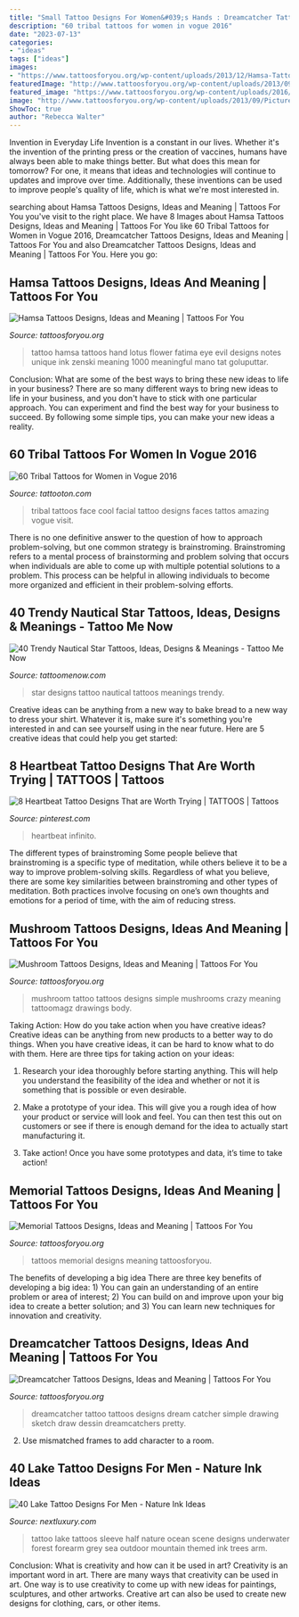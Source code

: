 ```yaml
---
title: "Small Tattoo Designs For Women&#039;s Hands : Dreamcatcher Tattoos Designs, Ideas And Meaning"
description: "60 tribal tattoos for women in vogue 2016"
date: "2023-07-13"
categories:
- "ideas"
tags: ["ideas"]
images:
- "https://www.tattoosforyou.org/wp-content/uploads/2013/12/Hamsa-Tattoos-for-Women.jpg"
featuredImage: "http://www.tattoosforyou.org/wp-content/uploads/2013/09/Pictures-of-Memorial-Tattoos.jpg"
featured_image: "https://www.tattoosforyou.org/wp-content/uploads/2016/03/Mushroom-Tattoo.jpg"
image: "http://www.tattoosforyou.org/wp-content/uploads/2013/09/Pictures-of-Memorial-Tattoos.jpg"
ShowToc: true
author: "Rebecca Walter"
---
```



Invention in Everyday Life
Invention is a constant in our lives. Whether it's the invention of the printing press or the creation of vaccines, humans have always been able to make things better. But what does this mean for tomorrow? For one, it means that ideas and technologies will continue to updates and improve over time. Additionally, these inventions can be used to improve people's quality of life, which is what we're most interested in.

	

		
searching about Hamsa Tattoos Designs, Ideas and Meaning | Tattoos For You you've visit to the right place. We have 8 Images about Hamsa Tattoos Designs, Ideas and Meaning | Tattoos For You like 60 Tribal Tattoos for Women in Vogue 2016, Dreamcatcher Tattoos Designs, Ideas and Meaning | Tattoos For You and also Dreamcatcher Tattoos Designs, Ideas and Meaning | Tattoos For You. Here you go:
		
    
## Hamsa Tattoos Designs, Ideas And Meaning | Tattoos For You

<img loading=lazy src="https://www.tattoosforyou.org/wp-content/uploads/2013/12/Hamsa-Tattoos-for-Women.jpg" onerror="this.onerror=null;this.src='https://tse2.mm.bing.net/th?id=OIP.sLW_z2SuZvhquruvIZ7lWAHaJ4&amp;pid=15.1';" alt="Hamsa Tattoos Designs, Ideas and Meaning | Tattoos For You">

_Source: tattoosforyou.org_

>tattoo hamsa tattoos hand lotus flower fatima eye evil designs notes unique ink zenski meaning 1000 meaningful mano tat goluputtar. 

	

Conclusion: What are some of the best ways to bring these new ideas to life in your business?
There are so many different ways to bring new ideas to life in your business, and you don't have to stick with one particular approach. You can experiment and find the best way for your business to succeed. By following some simple tips, you can make your new ideas a reality.

    
## 60 Tribal Tattoos For Women In Vogue 2016

<img loading=lazy src="https://tattooton.com/wp-content/uploads/2016/01/Tribal-Tattoos-for-Women.26-1024x891.jpg" onerror="this.onerror=null;this.src='https://tse2.mm.bing.net/th?id=OIP.BMHeCHC6YBldU6DkODiBVgHaGc&amp;pid=15.1';" alt="60 Tribal Tattoos for Women in Vogue 2016">

_Source: tattooton.com_

>tribal tattoos face cool facial tattoo designs faces tattos amazing vogue visit. 

	

There is no one definitive answer to the question of how to approach problem-solving, but one common strategy is brainstroming. Brainstroming refers to a mental process of brainstorming and problem solving that occurs when individuals are able to come up with multiple potential solutions to a problem. This process can be helpful in allowing individuals to become more organized and efficient in their problem-solving efforts.

    
## 40 Trendy Nautical Star Tattoos, Ideas, Designs &amp; Meanings - Tattoo Me Now

<img loading=lazy src="https://www.tattoomenow.com/tattoo-designs/wp-content/uploads/2020/04/nautical-star-tattoos-28.jpg" onerror="this.onerror=null;this.src='https://tse4.mm.bing.net/th?id=OIP.1YvXtK5tb16KCf8DeUqRIQAAAA&amp;pid=15.1';" alt="40 Trendy Nautical Star Tattoos, Ideas, Designs &amp; Meanings - Tattoo Me Now">

_Source: tattoomenow.com_

>star designs tattoo nautical tattoos meanings trendy. 

	

Creative ideas can be anything from a new way to bake bread to a new way to dress your shirt. Whatever it is, make sure it's something you're interested in and can see yourself using in the near future. Here are 5 creative ideas that could help you get started: 

    
## 8 Heartbeat Tattoo Designs That Are Worth Trying | TATTOOS | Tattoos

<img loading=lazy src="https://i.pinimg.com/236x/68/30/12/683012eb43f417e300f6a3e24e7d1aa1.jpg" onerror="this.onerror=null;this.src='https://tse4.mm.bing.net/th?id=OIP.Tesv0Pk7MMTl8LWkARJcKgAAAA&amp;pid=15.1';" alt="8 Heartbeat Tattoo Designs That are Worth Trying | TATTOOS | Tattoos">

_Source: pinterest.com_

>heartbeat infinito. 

	

The different types of brainstroming
Some people believe that brainstroming is a specific type of meditation, while others believe it to be a way to improve problem-solving skills. Regardless of what you believe, there are some key similarities between brainstroming and other types of meditation. Both practices involve focusing on one’s own thoughts and emotions for a period of time, with the aim of reducing stress.

    
## Mushroom Tattoos Designs, Ideas And Meaning | Tattoos For You

<img loading=lazy src="https://www.tattoosforyou.org/wp-content/uploads/2016/03/Mushroom-Tattoo.jpg" onerror="this.onerror=null;this.src='https://tse4.mm.bing.net/th?id=OIP.2_ZJ8-abbc-6PcSEsr6pNAHaNI&amp;pid=15.1';" alt="Mushroom Tattoos Designs, Ideas and Meaning | Tattoos For You">

_Source: tattoosforyou.org_

>mushroom tattoo tattoos designs simple mushrooms crazy meaning tattoomagz drawings body. 

	

Taking Action: How do you take action when you have creative ideas?
Creative ideas can be anything from new products to a better way to do things. When you have creative ideas, it can be hard to know what to do with them. Here are three tips for taking action on your ideas:
1. Research your idea thoroughly before starting anything. This will help you understand the feasibility of the idea and whether or not it is something that is possible or even desirable.

2. Make a prototype of your idea. This will give you a rough idea of how your product or service will look and feel. You can then test this out on customers or see if there is enough demand for the idea to actually start manufacturing it.

3. Take action! Once you have some prototypes and data, it’s time to take action!

    
## Memorial Tattoos Designs, Ideas And Meaning | Tattoos For You

<img loading=lazy src="http://www.tattoosforyou.org/wp-content/uploads/2013/09/Pictures-of-Memorial-Tattoos.jpg" onerror="this.onerror=null;this.src='https://tse2.mm.bing.net/th?id=OIP.rmNrUdDl5hTDscNSobcMygHaFj&amp;pid=15.1';" alt="Memorial Tattoos Designs, Ideas and Meaning | Tattoos For You">

_Source: tattoosforyou.org_

>tattoos memorial designs meaning tattoosforyou. 

	

The benefits of developing a big idea
There are three key benefits of developing a big idea: 1) You can gain an understanding of an entire problem or area of interest; 2) You can build on and improve upon your big idea to create a better solution; and 3) You can learn new techniques for innovation and creativity.

    
## Dreamcatcher Tattoos Designs, Ideas And Meaning | Tattoos For You

<img loading=lazy src="http://www.tattoosforyou.org/wp-content/uploads/2013/09/Tattoo-Dreamcatcher-565x1024.jpg" onerror="this.onerror=null;this.src='https://tse4.mm.bing.net/th?id=OIP.xns40uqBFOM7VNM__HnHGQHaNb&amp;pid=15.1';" alt="Dreamcatcher Tattoos Designs, Ideas and Meaning | Tattoos For You">

_Source: tattoosforyou.org_

>dreamcatcher tattoo tattoos designs dream catcher simple drawing sketch draw dessin dreamcatchers pretty. 

	

2. Use mismatched frames to add character to a room.

    
## 40 Lake Tattoo Designs For Men - Nature Ink Ideas

<img loading=lazy src="http://nextluxury.com/wp-content/uploads/lake-tattoos-for-gentlemen-half-sleeve.jpg" onerror="this.onerror=null;this.src='https://tse1.mm.bing.net/th?id=OIP.WWLQb_bPRrbWcdMmVW2nXwHaHd&amp;pid=15.1';" alt="40 Lake Tattoo Designs For Men - Nature Ink Ideas">

_Source: nextluxury.com_

>tattoo lake tattoos sleeve half nature ocean scene designs underwater forest forearm grey sea outdoor mountain themed ink trees arm. 

	

Conclusion: What is creativity and how can it be used in art?
Creativity is an important word in art. There are many ways that creativity can be used in art. One way is to use creativity to come up with new ideas for paintings, sculptures, and other artworks. Creative art can also be used to create new designs for clothing, cars, or other items.

